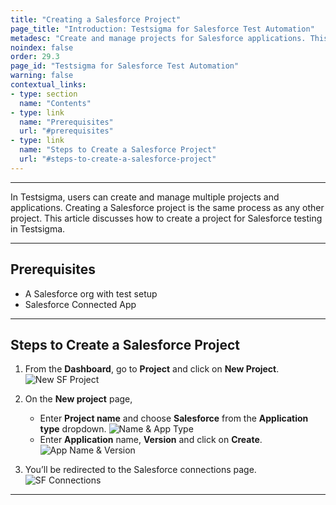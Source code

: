 ```yaml
---
title: "Creating a Salesforce Project"
page_title: "Introduction: Testsigma for Salesforce Test Automation"
metadesc: "Create and manage projects for Salesforce applications. This article discusses how to create a project for Salesforce testing in Testsigma."
noindex: false
order: 29.3
page_id: "Testsigma for Salesforce Test Automation"
warning: false
contextual_links:
- type: section
  name: "Contents"
- type: link
  name: "Prerequisites"
  url: "#prerequisites"
- type: link
  name: "Steps to Create a Salesforce Project"
  url: "#steps-to-create-a-salesforce-project"
---
```


---


In Testsigma, users can create and manage multiple projects and applications. Creating a Salesforce project is the same process as any other project. This article discusses how to create a project for Salesforce testing in Testsigma.


---

## **Prerequisites**

- A Salesforce org with test setup
- Salesforce Connected App

---

## **Steps to Create a Salesforce Project**

1. From the **Dashboard**, go to **Project** and click on **New Project**.
![New SF Project](https://s3.amazonaws.com/static-docs.testsigma.com/new_images/projects/applications/sfpccnp.png)

2. On the **New project** page, 
    - Enter **Project name** and choose **Salesforce** from the **Application type** dropdown. 
      ![Name & App Type](https://s3.amazonaws.com/static-docs.testsigma.com/new_images/projects/applications/sfnpc.png)
    - Enter **Application** name, **Version** and click on **Create**.
      ![App Name & Version](https://s3.amazonaws.com/static-docs.testsigma.com/new_images/projects/applications/sfpccoc.png)

3. You’ll be redirected to the Salesforce connections page. 
![SF Connections](https://s3.amazonaws.com/static-docs.testsigma.com/new_images/projects/applications/sfprtsfc.png)


---